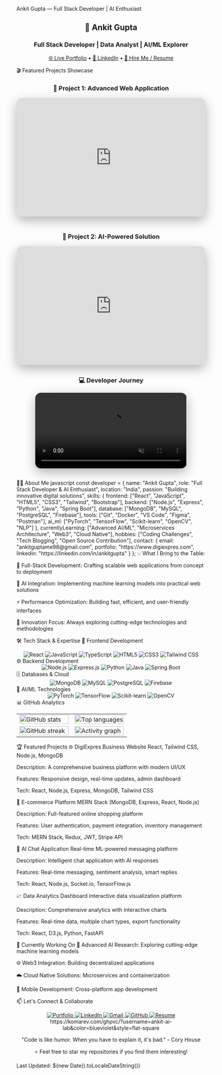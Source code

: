 Ankit Gupta — Full Stack Developer | AI Enthusiast
<div align="center"> <h2>🚀 Ankit Gupta</h2> <h3>Full Stack Developer | Data Analyst | AI/ML Explorer</h3> <p> <a href="https://www.digiexpres.com" target="_blank" rel="noopener">🌐 Live Portfolio</a> • <a href="https://linkedin.com/in/ankitgupta" target="_blank" rel="noopener">💼 LinkedIn</a> • <a href="https://drive.google.com/uc?export=download&id=1xmxDnRbAFlyHHoRHxcbxiKEoB4P0X6ml" target="_blank" rel="noopener">📧 Hire Me / Resume</a> </p> </div>
🎬 Featured Projects Showcase
<div align="center" style="display: flex; flex-wrap: wrap; justify-content: center; gap: 20px; margin-bottom: 30px;"> <div style="flex: 1 1 45%; min-width: 300px;"> <h3>🚀 Project 1: Advanced Web Application</h3> <iframe width="100%" height="315" src="https://www.youtube.com/embed/p5gXYMbqk1Q?si=rdVuZD5mf1ffXdIS" title="Advanced Web Application Demo" frameborder="0" allow="accelerometer; autoplay; clipboard-write; encrypted-media; gyroscope; picture-in-picture; web-share" referrerpolicy="strict-origin-when-cross-origin" allowfullscreen style="border-radius: 15px; box-shadow: 0 10px 30px rgba(0,0,0,0.3);"> </iframe> </div> <div style="flex: 1 1 45%; min-width: 300px;"> <h3>🤖 Project 2: AI-Powered Solution</h3> <iframe width="100%" height="315" src="https://www.youtube.com/embed/ppn4EiCbUlk?si=h_4ANc7Jyq1KWBGs" title="AI-Powered Solution Demo" frameborder="0" allow="accelerometer; autoplay; clipboard-write; encrypted-media; gyroscope; picture-in-picture; web-share" referrerpolicy="strict-origin-when-cross-origin" allowfullscreen style="border-radius: 15px; box-shadow: 0 10px 30px rgba(0,0,0,0.3);"> </iframe> </div> </div><div align="center" style="margin: 30px 0;"> <h3>💻 Developer Journey</h3> <video width="80%" autoplay loop muted playsinline style="border-radius: 15px; box-shadow: 0 10px 30px rgba(0,0,0,0.3);"> <source src="https://github.com/ankit-ai-lab/ankit-ai-lab/raw/main/developer%20video.mp4" type="video/mp4"> Your browser does not support the video tag. </video> </div>
👨‍💻 About Me
javascript
const developer = {
  name: "Ankit Gupta",
  role: "Full Stack Developer & AI Enthusiast",
  location: "India",
  passion: "Building innovative digital solutions",
  skills: {
    frontend: ["React", "JavaScript", "HTML5", "CSS3", "Tailwind", "Bootstrap"],
    backend: ["Node.js", "Express", "Python", "Java", "Spring Boot"],
    database: ["MongoDB", "MySQL", "PostgreSQL", "Firebase"],
    tools: ["Git", "Docker", "VS Code", "Figma", "Postman"],
    ai_ml: ["PyTorch", "TensorFlow", "Scikit-learn", "OpenCV", "NLP"]
  },
  currentlyLearning: ["Advanced AI/ML", "Microservices Architecture", "Web3", "Cloud Native"],
  hobbies: ["Coding Challenges", "Tech Blogging", "Open Source Contribution"],
  contact: {
    email: "ankitguptame98@gmail.com",
    portfolio: "https://www.digiexpres.com",
    linkedin: "https://linkedin.com/in/ankitgupta"
  }
};
💡 What I Bring to the Table:

🔭 Full-Stack Development: Crafting scalable web applications from concept to deployment

🌱 AI Integration: Implementing machine learning models into practical web solutions

⚡ Performance Optimization: Building fast, efficient, and user-friendly interfaces

🚀 Innovation Focus: Always exploring cutting-edge technologies and methodologies

🛠 Tech Stack & Expertise
🎨 Frontend Development
<div align="center"> <img src="https://img.shields.io/badge/React-61DAFB?style=for-the-badge&logo=react&logoColor=black" alt="React" /> <img src="https://img.shields.io/badge/JavaScript-F7DF1E?style=for-the-badge&logo=javascript&logoColor=black" alt="JavaScript" /> <img src="https://img.shields.io/badge/TypeScript-3178C6?style=for-the-badge&logo=typescript&logoColor=white" alt="TypeScript" /> <img src="https://img.shields.io/badge/HTML5-E34F26?style=for-the-badge&logo=html5&logoColor=white" alt="HTML5" /> <img src="https://img.shields.io/badge/CSS3-1572B6?style=for-the-badge&logo=css3&logoColor=white" alt="CSS3" /> <img src="https://img.shields.io/badge/Tailwind_CSS-38B2AC?style=for-the-badge&logo=tailwind-css&logoColor=white" alt="Tailwind CSS" /> </div>
⚙️ Backend Development
<div align="center"> <img src="https://img.shields.io/badge/Node.js-339933?style=for-the-badge&logo=nodedotjs&logoColor=white" alt="Node.js" /> <img src="https://img.shields.io/badge/Express.js-000000?style=for-the-badge&logo=express&logoColor=white" alt="Express.js" /> <img src="https://img.shields.io/badge/Python-3776AB?style=for-the-badge&logo=python&logoColor=white" alt="Python" /> <img src="https://img.shields.io/badge/Java-ED8B00?style=for-the-badge&logo=openjdk&logoColor=white" alt="Java" /> <img src="https://img.shields.io/badge/Spring_Boot-6DB33F?style=for-the-badge&logo=springboot&logoColor=white" alt="Spring Boot" /> </div>
🗄️ Databases & Cloud
<div align="center"> <img src="https://img.shields.io/badge/MongoDB-47A248?style=for-the-badge&logo=mongodb&logoColor=white" alt="MongoDB" /> <img src="https://img.shields.io/badge/MySQL-4479A1?style=for-the-badge&logo=mysql&logoColor=white" alt="MySQL" /> <img src="https://img.shields.io/badge/PostgreSQL-336791?style=for-the-badge&logo=postgresql&logoColor=white" alt="PostgreSQL" /> <img src="https://img.shields.io/badge/Firebase-FFCA28?style=for-the-badge&logo=firebase&logoColor=black" alt="Firebase" /> </div>
🤖 AI/ML Technologies
<div align="center"> <img src="https://img.shields.io/badge/PyTorch-EE4C2C?style=for-the-badge&logo=pytorch&logoColor=white" alt="PyTorch" /> <img src="https://img.shields.io/badge/TensorFlow-FF6F00?style=for-the-badge&logo=tensorflow&logoColor=white" alt="TensorFlow" /> <img src="https://img.shields.io/badge/scikit_learn-F7931E?style=for-the-badge&logo=scikit-learn&logoColor=white" alt="Scikit-learn" /> <img src="https://img.shields.io/badge/OpenCV-5C3EE8?style=for-the-badge&logo=opencv&logoColor=white" alt="OpenCV" /> </div>
📊 GitHub Analytics
<div align="center"> <table> <tr> <td width="50%"> <img src="https://github-readme-stats.vercel.app/api?username=ankit-ai-lab&show_icons=true&theme=radical&hide_border=true&include_all_commits=true" alt="GitHub stats" style="width: 100%;" /> </td> <td width="50%"> <img src="https://github-readme-stats.vercel.app/api/top-langs/?username=ankit-ai-lab&layout=compact&theme=radical&hide_border=true" alt="Top languages" style="width: 100%;" /> </td> </tr> <tr> <td width="50%"> <img src="https://github-readme-streak-stats.herokuapp.com/?user=ankit-ai-lab&theme=radical&hide_border=true" alt="GitHub streak" style="width: 100%;" /> </td> <td width="50%"> <img src="https://github-readme-activity-graph.vercel.app/graph?username=ankit-ai-lab&theme=react-dark&hide_border=true&area=true" alt="Activity graph" style="width: 100%;" /> </td> </tr> </table> </div>
🏆 Featured Projects
🌐 DigiExpres Business Website
React, Tailwind CSS, Node.js, MongoDB

Description: A comprehensive business platform with modern UI/UX

Features: Responsive design, real-time updates, admin dashboard

Tech: React, Node.js, Express, MongoDB, Tailwind CSS

🛒 E-commerce Platform
MERN Stack (MongoDB, Express, React, Node.js)

Description: Full-featured online shopping platform

Features: User authentication, payment integration, inventory management

Tech: MERN Stack, Redux, JWT, Stripe API

🤖 AI Chat Application
Real-time ML-powered messaging platform

Description: Intelligent chat application with AI responses

Features: Real-time messaging, sentiment analysis, smart replies

Tech: React, Node.js, Socket.io, TensorFlow.js

📈 Data Analytics Dashboard
Interactive data visualization platform

Description: Comprehensive analytics with interactive charts

Features: Real-time data, multiple chart types, export functionality

Tech: React, D3.js, Python, FastAPI

🎯 Currently Working On
🔬 Advanced AI Research: Exploring cutting-edge machine learning models

🌐 Web3 Integration: Building decentralized applications

☁️ Cloud Native Solutions: Microservices and containerization

📱 Mobile Development: Cross-platform app development

📫 Let's Connect & Collaborate
<div align="center"> <a href="https://www.digiexpres.com" target="_blank" rel="noopener"> <img src="https://img.shields.io/badge/Portfolio-000000?style=for-the-badge&logo=google-chrome&logoColor=white" alt="Portfolio" /> </a> <a href="https://linkedin.com/in/ankitgupta" target="_blank" rel="noopener"> <img src="https://img.shields.io/badge/LinkedIn-0077B5?style=for-the-badge&logo=linkedin&logoColor=white" alt="LinkedIn" /> </a> <a href="mailto:ankitguptame98@gmail.com"> <img src="https://img.shields.io/badge/Gmail-D14836?style=for-the-badge&logo=gmail&logoColor=white" alt="Gmail" /> </a> <a href="https://github.com/ankit-ai-lab" target="_blank" rel="noopener"> <img src="https://img.shields.io/badge/GitHub-100000?style=for-the-badge&logo=github&logoColor=white" alt="GitHub" /> </a> <a href="https://drive.google.com/uc?export=download&id=1xmxDnRbAFlyHHoRHxcbxiKEoB4P0X6ml" target="_blank" rel="noopener"> <img src="https://img.shields.io/badge/Download_Resume-FF5733?style=for-the-badge&logo=google-drive&logoColor=white" alt="Resume" /> </a> </div>
<div align="center">
https://komarev.com/ghpvc/?username=ankit-ai-lab&color=blueviolet&style=flat-square

"Code is like humor. When you have to explain it, it's bad." - Cory House

⭐ Feel free to star my repositories if you find them interesting!

</div>
Last Updated: ${new Date().toLocaleDateString()}

